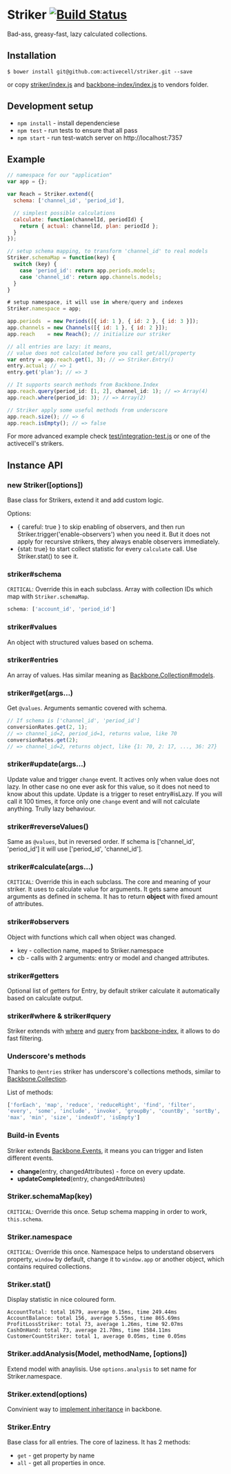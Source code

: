 # Striker [![Build Status](https://circleci.com/gh/activecell/striker.png?circle-token=e4e94a5aa232fb270ea22a5f32a34e3db5e75b61)](https://circleci.com/gh/activecell/striker)

  Bad-ass, greasy-fast, lazy calculated collections.

## Installation

    $ bower install git@github.com:activecell/striker.git --save

  or copy [striker/index.js](https://github.com/activecell/striker/blob/master/index.js) and [backbone-index/index.js](https://github.com/activecell/backbone-index/blob/master/index.js) to vendors folder.

## Development setup

  * `npm install` - install dependenciese
  * `npm test` - run tests to ensure that all pass
  * `npm start` - run test-watch server on http://localhost:7357

## Example

```js
// namespace for our "application"
var app = {};

var Reach = Striker.extend({
  schema: ['channel_id', 'period_id'],

  // simplest possible calculations
  calculate: function(channelId, periodId) {
    return { actual: channelId, plan: periodId };
  }
});

// setup schema mapping, to transform 'channel_id' to real models
Striker.schemaMap = function(key) {
  switch (key) {
    case 'period_id': return app.periods.models;
    case 'channel_id': return app.channels.models;
  }
}

# setup namespace, it will use in where/query and indexes
Striker.namespace = app;

app.periods  = new Periods([{ id: 1 }, { id: 2 }, { id: 3 }]);
app.channels = new Channels([{ id: 1 }, { id: 2 }]);
app.reach    = new Reach(); // initialize our striker

// all entries are lazy: it means,
// value does not calculated before you call get/all/property
var entry = app.reach.get(1, 3); // => Striker.Entry()
entry.actual; // => 1
entry.get('plan'); // => 3

// It supports search methods from Backbone.Index
app.reach.query(period_id: [1, 2], channel_id: 1); // => Array(4)
app.reach.where(period_id: 3); // => Array(2)

// Striker apply some useful methods from underscore
app.reach.size(); // => 6
app.reach.isEmpty(); // => false
```

For more advanced example check [test/integration-test.js](https://github.com/activecell/striker/blob/master/test/integration-test.js) or one of the activecell's strikers.

## Instance API

### new Striker([options])

  Base class for Strikers, extend it and add custom logic.

  Options:

  * { careful: true } to skip enabling of observers, and then run Striker.trigger('enable-observers') when you need it. But it does not apply for recursive strikers, they always enable observers immediately.
  * {stat: true} to start collect statistic for every `calculate` call. Use Striker.stat() to see it.

### striker#schema

  `CRITICAL`: Override this in each subclass.
  Array with collection IDs which map with `Striker.schemaMap`.

```js
schema: ['account_id', 'period_id']
```

### striker#values

  An object with structured values based on schema.

### striker#entries

  An array of values. Has similar meaning as [Backbone.Collection#models](http://documentcloud.github.io/backbone/#Collection-models).

### striker#get(args...)

  Get `@values`. Arguments semantic covered with schema.

```js
// If schema is ['channel_id', 'period_id']
conversionRates.get(2, 1);
// => channel_id=2, period_id=1, returns value, like 70
conversionRates.get(2);
// => channel_id=2, returns object, like {1: 70, 2: 17, ..., 36: 27}
```

### striker#update(args...)

  Update value and trigger `change` event. It actives only when value does not lazy. In other case no one ever ask for this value, so it does not need to know about this update. Update is a trigger to reset entry#isLazy. If you will call it 100 times, it force only one `change` event and will not calculate anything. Trully lazy behaviour.

### striker#reverseValues()

  Same as `@values`, but in reversed order. If schema is ['channel_id', 'period_id'] it will use ['period_id', 'channel_id'].

### striker#calculate(args...)

  `CRITICAL`: Override this in each subclass.
  The core and meaning of your striker. It uses to calculate value for arguments. It gets same amount arguments as defined in schema.
  It has to return **object** with fixed amount of attributes.

### striker#observers

  Object with functions which call when object was changed.

  * key - collection name, maped to Striker.namespace
  * cb  - calls with 2 arguments: entry or model and changed attributes.

### striker#getters

  Optional list of getters for Entry, by default striker calculate it automatically based on calculate output.

### striker#where & striker#query

  Striker extends with [where](https://github.com/activecell/backbone-index#collectionwhereattributes) and [query](https://github.com/activecell/backbone-index#collectionqueryattributes) from [backbone-index](https://github.com/activecell/backbone-index), it allows to do fast filtering.

### Underscore's methods

  Thanks to `@entries` striker has underscore's collections methods, similar to [Backbone.Collection](http://documentcloud.github.io/backbone/#Collection-Underscore-Methods).

  List of methods:

```js
['forEach', 'map', 'reduce', 'reduceRight', 'find', 'filter',
'every', 'some', 'include', 'invoke', 'groupBy', 'countBy', 'sortBy',
'max', 'min', 'size', 'indexOf', 'isEmpty']
```

### Build-in Events

  Striker extends [Backbone.Events](http://documentcloud.github.io/backbone/#Events),
  it means you can trigger and listen different events.

  * **change**(entry, changedAttributes) - force on every update.
  * **updateCompleted**(entry, changedAttributes)

### Striker.schemaMap(key)

  `CRITICAL`: Override this once.
  Setup schema mapping in order to work, `this.schema`.

### Striker.namespace

  `CRITICAL`: Override this once.
  Namespace helps to understand observers property, `window` by default, change it to `window.app` or another object, which contains required collections.

### Striker.stat()

  Display statistic in nice coloured form.

```
AccountTotal: total 1679, average 0.15ms, time 249.44ms
AccountBalance: total 156, average 5.55ms, time 865.69ms
ProfitLossStriker: total 73, average 1.26ms, time 92.07ms
CashOnHand: total 73, average 21.70ms, time 1584.11ms
CustomerCountStriker: total 1, average 0.05ms, time 0.05ms
```

### Striker.addAnalysis(Model, methodName, [options])

  Extend model with anaylisis. Use `options.analysis` to set name for Striker.namespace.

### Striker.extend(options)

  Convinient way to [implement inheritance](http://jashkenas.github.io/backbone/#Model-extend) in backbone.

### Striker.Entry

  Base class for all entries. The core of laziness. It has 2 methods:

  * `get` - get property by name
  * `all` - get all properties in once.
